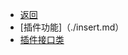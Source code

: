 * [返回](../README.md)
* [插件功能]（./insert.md）
* [插件接口类](./toolServiceBase.md) 

<!--* [自修](./Self-Management/)>
I